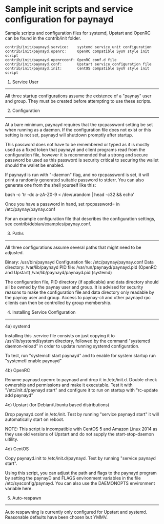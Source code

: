 Sample init scripts and service configuration for paynayd
==========================================================

Sample scripts and configuration files for systemd, Upstart and OpenRC
can be found in the contrib/init folder.

    contrib/init/paynayd.service:    systemd service unit configuration
    contrib/init/paynayd.openrc:     OpenRC compatible SysV style init script
    contrib/init/paynayd.openrcconf: OpenRC conf.d file
    contrib/init/paynayd.conf:       Upstart service configuration file
    contrib/init/paynayd.init:       CentOS compatible SysV style init script

1. Service User
---------------------------------

All three startup configurations assume the existence of a "paynay" user
and group.  They must be created before attempting to use these scripts.

2. Configuration
---------------------------------

At a bare minimum, paynayd requires that the rpcpassword setting be set
when running as a daemon.  If the configuration file does not exist or this
setting is not set, paynayd will shutdown promptly after startup.

This password does not have to be remembered or typed as it is mostly used
as a fixed token that paynayd and client programs read from the configuration
file, however it is recommended that a strong and secure password be used
as this password is security critical to securing the wallet should the
wallet be enabled.

If paynayd is run with "-daemon" flag, and no rpcpassword is set, it will
print a randomly generated suitable password to stderr.  You can also
generate one from the shell yourself like this:

bash -c 'tr -dc a-zA-Z0-9 < /dev/urandom | head -c32 && echo'

Once you have a password in hand, set rpcpassword= in /etc/paynay/paynay.conf

For an example configuration file that describes the configuration settings,
see contrib/debian/examples/paynay.conf.

3. Paths
---------------------------------

All three configurations assume several paths that might need to be adjusted.

Binary:              /usr/bin/paynayd
Configuration file:  /etc/paynay/paynay.conf
Data directory:      /var/lib/paynayd
PID file:            /var/run/paynayd/paynayd.pid (OpenRC and Upstart)
                     /var/lib/paynayd/paynayd.pid (systemd)

The configuration file, PID directory (if applicable) and data directory
should all be owned by the paynay user and group.  It is advised for security
reasons to make the configuration file and data directory only readable by the
paynay user and group.  Access to paynay-cli and other paynayd rpc clients
can then be controlled by group membership.

4. Installing Service Configuration
-----------------------------------

4a) systemd

Installing this .service file consists on just copying it to
/usr/lib/systemd/system directory, followed by the command
"systemctl daemon-reload" in order to update running systemd configuration.

To test, run "systemctl start paynayd" and to enable for system startup run
"systemctl enable paynayd"

4b) OpenRC

Rename paynayd.openrc to paynayd and drop it in /etc/init.d.  Double
check ownership and permissions and make it executable.  Test it with
"/etc/init.d/paynayd start" and configure it to run on startup with
"rc-update add paynayd"

4c) Upstart (for Debian/Ubuntu based distributions)

Drop paynayd.conf in /etc/init.  Test by running "service paynayd start"
it will automatically start on reboot.

NOTE: This script is incompatible with CentOS 5 and Amazon Linux 2014 as they
use old versions of Upstart and do not supply the start-stop-daemon uitility.

4d) CentOS

Copy paynayd.init to /etc/init.d/paynayd. Test by running "service paynayd start".

Using this script, you can adjust the path and flags to the paynayd program by
setting the paynayD and FLAGS environment variables in the file
/etc/sysconfig/paynayd. You can also use the DAEMONOPTS environment variable here.

5. Auto-respawn
-----------------------------------

Auto respawning is currently only configured for Upstart and systemd.
Reasonable defaults have been chosen but YMMV.
